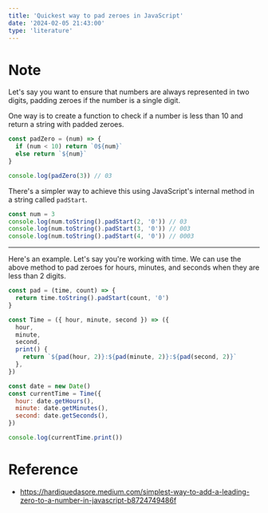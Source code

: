 ```yaml
---
title: 'Quickest way to pad zeroes in JavaScript'
date: '2024-02-05 21:43:00'
type: 'literature'
---
```


# Note

Let's say you want to ensure that numbers are always represented in two digits, padding zeroes if the number is a single digit.

One way is to create a function to check if a number is less than 10 and return a string with padded zeroes.

```js
const padZero = (num) => {
  if (num < 10) return `0${num}`
  else return `${num}`
}

console.log(padZero(3)) // 03
```

There's a simpler way to achieve this using JavaScript's internal method in a string called `padStart`.

```js
const num = 3
console.log(num.toString().padStart(2, '0')) // 03
console.log(num.toString().padStart(3, '0')) // 003
console.log(num.toString().padStart(4, '0')) // 0003
```

---

Here's an example. Let's say you're working with time. We can use the above method to pad zeroes for hours, minutes, and seconds when they are less than 2 digits.

```js
const pad = (time, count) => {
  return time.toString().padStart(count, '0')
}

const Time = ({ hour, minute, second }) => ({
  hour,
  minute,
  second,
  print() {
    return `${pad(hour, 2)}:${pad(minute, 2)}:${pad(second, 2)}`
  },
})

const date = new Date()
const currentTime = Time({
  hour: date.getHours(),
  minute: date.getMinutes(),
  second: date.getSeconds(),
})

console.log(currentTime.print())
```

# Reference

- https://hardiquedasore.medium.com/simplest-way-to-add-a-leading-zero-to-a-number-in-javascript-b8724749486f
